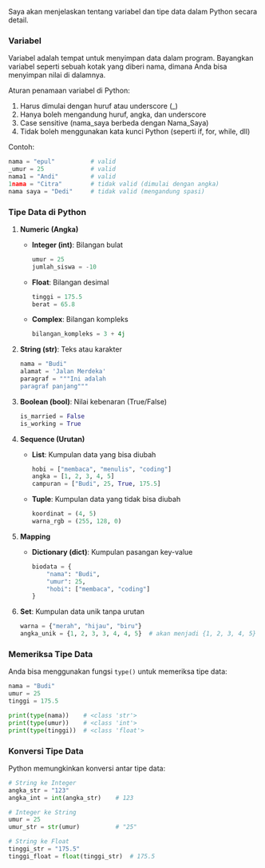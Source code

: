 Saya akan menjelaskan tentang variabel dan tipe data dalam Python secara detail.

### Variabel
Variabel adalah tempat untuk menyimpan data dalam program. Bayangkan variabel seperti sebuah kotak yang diberi nama, dimana Anda bisa menyimpan nilai di dalamnya. 

Aturan penamaan variabel di Python:
1. Harus dimulai dengan huruf atau underscore (_)
2. Hanya boleh mengandung huruf, angka, dan underscore
3. Case sensitive (nama_saya berbeda dengan Nama_Saya)
4. Tidak boleh menggunakan kata kunci Python (seperti if, for, while, dll)

Contoh:
```python
nama = "epul"          # valid
_umur = 25             # valid
nama1 = "Andi"         # valid
1nama = "Citra"        # tidak valid (dimulai dengan angka)
nama saya = "Dedi"     # tidak valid (mengandung spasi)
```

### Tipe Data di Python
1. **Numeric (Angka)**
   - **Integer (int)**: Bilangan bulat
     ```python
     umur = 25
     jumlah_siswa = -10
     ```
   - **Float**: Bilangan desimal
     ```python
     tinggi = 175.5
     berat = 65.8
     ```
   - **Complex**: Bilangan kompleks
     ```python
     bilangan_kompleks = 3 + 4j
     ```

2. **String (str)**: Teks atau karakter
   ```python
   nama = "Budi"
   alamat = 'Jalan Merdeka'
   paragraf = """Ini adalah
   paragraf panjang"""
   ```

3. **Boolean (bool)**: Nilai kebenaran (True/False)
   ```python
   is_married = False
   is_working = True
   ```

4. **Sequence (Urutan)**
   - **List**: Kumpulan data yang bisa diubah
     ```python
     hobi = ["membaca", "menulis", "coding"]
     angka = [1, 2, 3, 4, 5]
     campuran = ["Budi", 25, True, 175.5]
     ```
   - **Tuple**: Kumpulan data yang tidak bisa diubah
     ```python
     koordinat = (4, 5)
     warna_rgb = (255, 128, 0)
     ```

5. **Mapping**
   - **Dictionary (dict)**: Kumpulan pasangan key-value
     ```python
     biodata = {
         "nama": "Budi",
         "umur": 25,
         "hobi": ["membaca", "coding"]
     }
     ```

6. **Set**: Kumpulan data unik tanpa urutan
   ```python
   warna = {"merah", "hijau", "biru"}
   angka_unik = {1, 2, 3, 3, 4, 4, 5}  # akan menjadi {1, 2, 3, 4, 5}
   ```

### Memeriksa Tipe Data
Anda bisa menggunakan fungsi `type()` untuk memeriksa tipe data:
```python
nama = "Budi"
umur = 25
tinggi = 175.5

print(type(nama))    # <class 'str'>
print(type(umur))    # <class 'int'>
print(type(tinggi))  # <class 'float'>
```

### Konversi Tipe Data
Python memungkinkan konversi antar tipe data:
```python
# String ke Integer
angka_str = "123"
angka_int = int(angka_str)    # 123

# Integer ke String
umur = 25
umur_str = str(umur)          # "25"

# String ke Float
tinggi_str = "175.5"
tinggi_float = float(tinggi_str)  # 175.5
```
